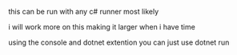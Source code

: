 this can be run with any c# runner most likely

i will work more on this making it larger when i have time

using the console and dotnet extention you can just use dotnet run
